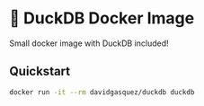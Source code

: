 # 🦆 DuckDB Docker Image

Small docker image with DuckDB included!

## Quickstart

```bash
docker run -it --rm davidgasquez/duckdb duckdb
```
